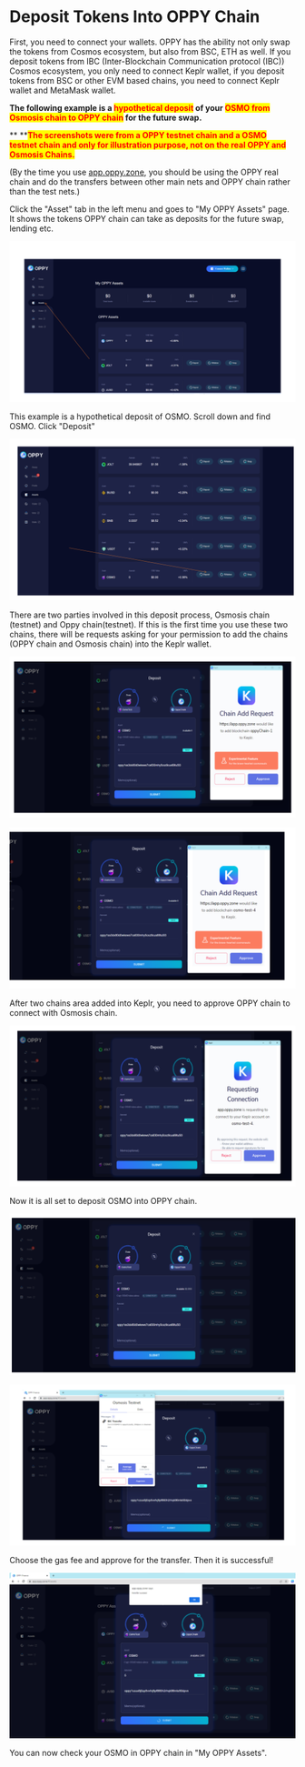 # Deposit Tokens Into OPPY Chain

First, you need to connect your wallets. OPPY has the ability not only swap the tokens from Cosmos ecosystem, but also from BSC, ETH as well. If you deposit tokens from IBC (Inter-Blockchain Communication protocol (IBC)) Cosmos ecosystem, you only need to connect Keplr wallet, if you deposit tokens from BSC or other EVM based chains, you need to connect Keplr wallet and MetaMask wallet.&#x20;

**The following example is a **<mark style="color:red;">**hypothetical deposit**</mark>** of your **<mark style="color:red;">**OSMO from Osmosis chain to OPPY chain**</mark>** for the future swap.**&#x20;

&#x20;** **<mark style="color:red;">**The screenshots were from a OPPY testnet chain and a OSMO testnet chain and only for illustration purpose, not on the real OPPY and Osmosis Chains.**</mark>&#x20;



(By the time you use [app.oppy.zone](https://app.oppy.zone/), you should be using  the OPPY real chain and do the transfers between other main nets and OPPY chain rather than the test nets.)



Click the "Asset" tab in the left menu and goes to "My OPPY Assets" page. It shows the tokens OPPY chain can take as deposits for the future swap, lending etc.&#x20;

![](<.gitbook/assets/deposit1 (2).png>)

This example is a hypothetical deposit of OSMO. Scroll down and find OSMO. Click "Deposit"

![](<.gitbook/assets/deposit2 (1).png>)

There are two parties involved in this deposit process, Osmosis chain (testnet) and Oppy chain(testnet). If this is the first time you use  these two chains, there will be requests asking for your permission to add the chains (OPPY chain and Osmosis chain) into the Keplr wallet.&#x20;

![](.gitbook/assets/deposit3.png)

![](.gitbook/assets/deposit4.png)

After two chains area added into Keplr, you need to approve OPPY chain to connect with Osmosis chain.&#x20;

![](.gitbook/assets/deposit5.png)

Now it is all set to deposit OSMO into OPPY chain. &#x20;

![](.gitbook/assets/deposit6.png)

![](.gitbook/assets/deposit7.png)

Choose the gas fee and approve for the transfer. Then it is successful!&#x20;

![](<.gitbook/assets/deposit8 (1).png>)

You can now check your OSMO in OPPY chain in "My OPPY Assets".
